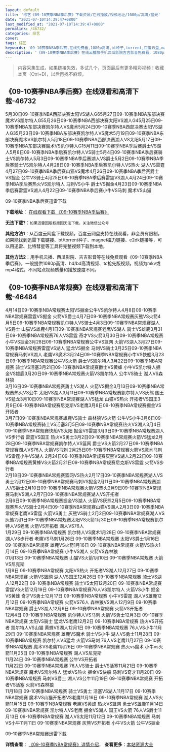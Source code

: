 ```yaml
---
layout: default
title: '综艺《09-10赛季NBA季后赛》下载资源/在线播放/视频地址/1080p/高清/蓝光'
date: "2021-07-10T14:39:47+0800"
last_modified_at: "2021-07-10T14:39:47+0800"
permalink: /46732/
categories: 综艺
cover:
tags: 综艺
keywords: '09-10赛季NBA季后赛,在线免费看,1080p高清,bt种子,torrent,百度云盘,magnet,磁力链,迅雷下载资源'
description: '《09-10赛季NBA季后赛》在线云播放手机西瓜影院吉吉影音免费看，1080p高清bd/hd未删减完整版和tc抢先枪版，mkv/mp4格式，附带bt/torrent种子、magnet/磁力链、百度云盘、网盘资源迅雷下载链接'
---
```


>内容采集生成，如果链接失效，多试几个，页面最后有更多精彩视频！收藏本页（Ctrl+D)，以后再找不麻烦。


## 《09-10赛季NBA季后赛》在线观看和高清下载-46732

5月30日09-10赛季NBA西部决赛太阳VS湖人G65月27日09-10赛季NBA东部决赛魔术VS凯尔特人G55月26日09-10赛季NBA西部决赛太阳VS湖人G45月25日09-10赛季NBA东部决赛凯尔特人VS魔术5月24日09-10赛季NBA西部决赛太阳VS湖人G35月23日09-10赛季NBA东部决赛凯尔特人VS魔术5月19日09-10赛季NBA东部决赛魔术VS凯尔特人5月18日09-10赛季NBA西部决赛湖人VS太阳5月17日09-10赛季NBA东部决赛魔术VS凯尔特人G15月11日09-10赛季NBA季后赛爵士VS湖人5月8日09-10赛季NBA季后赛凯尔特人VS骑士5月4日09-10赛季NBA季后赛骑士VS凯尔特人5月3日09-10赛季NBA季后赛湖人VS爵士5月2日09-10赛季NBA季后赛骑士VS凯尔特人4月28日09-10赛季NBA季后赛凯尔特人VS热火 湖人VS雷霆 4月27日09-10赛季NBA季后赛山猫VS魔术4月26日09-10赛季NBA季后赛爵士VS掘金 公牛VS骑士4月25日09-10赛季NBA季后赛雷霆VS湖人4月24日09-10赛季NBA季后赛热火VS凯尔特人 马刺VS小牛 爵士VS掘金4月23日09-10赛季NBA季后赛雷霆VS湖人4月22日09-10赛季NBA季后赛小牛VS马刺 魔术VS山猫


09-10赛季NBA季后赛迅雷下载

**下载地址**： [在线观看下载 《09-10赛季NBA季后赛》](https://www.993dy.com//vod-detail-id-3108.html) 


**无法下载?**：`如果迅雷因版权原因无法下载，关注微信公众号 `

**其他方法1**：从百度云网盘下载视频，百度云网盘支持在线观看，非会员有限制，如果能找到迅雷下载链接、bt/torrent种子、magnet磁力链接、e2dk链接等，可以用迅雷、比特彗星等工具将完整视频下载到本地。

**其他方法2**：用手机云播、西瓜影院、吉吉影音等在线免费观看《09-10赛季NBA季后赛》，一般提供1080p高清、hd/bd高清视频、tc抢先版视频，视频为mkv或mp4格式，不同站点视频质量和播放速度不同。


## 《09-10赛季NBA常规赛》在线观看和高清下载-46484

4月14日09-10赛季NBA常规赛太阳VS掘金公牛VS凯尔特人4月8日09-10赛季NBA常规赛雷霆VS掘金 火箭VS爵士4月7日09-10赛季NBA常规赛灰熊VS火箭4月5日09-10赛季NBA常规赛凯尔特人VS骑士4月3日09-10赛季NBA常规赛湖人VS爵士 山猫VS雄鹿4月1日09-10赛季NBA常规赛老鹰VS湖人 骑士VS雄鹿3月31日09-10赛季NBA常规赛76人VS雷霆 奇才VS火箭3月30日09-10赛季NBA常规赛小牛VS掘金3月28日09-10赛季NBA常规赛公牛VS篮网 火箭VS湖人3月27日09-10赛季NBA常规赛雷霆VS湖人 猛龙VS掘金 马刺VS骑士3月25日09-10赛季NBA常规赛马刺VS湖人 老鹰VS魔术3月24日09-10赛季NBA常规赛小牛VS快船3月23日09-10赛季NBA常规赛公牛VS火箭 爵士VS凯尔特人3月22日09-10赛季NBA常规赛 骑士VS活塞3月21日09-10赛季NBA常规赛爵士VS黄蜂 小牛VS凯尔特人掘金VS雄鹿3月20日09-10赛季NBA常规赛火箭VS凯尔特人 公牛VS骑士 湖人VS森林狼<br />3月16日09-10赛季NBA常规赛勇士VS湖人 火箭VS掘金3月13日09-10赛季NBA常规赛热火VS公牛 太阳VS湖人3月11日09-10赛季NBA常规赛凯尔特人VS灰熊 国王VS猛龙3月10日09-10赛季NBA常规赛湖人VS猛龙 山猫VS热火 开拓者VS国王3月9日09-10赛季NBA常规赛尼克斯VS老鹰3月8日09-10赛季NBA常规赛掘金VS开拓者<br />3月7日09-10赛季NBA常规赛雄鹿VS骑士 森林狼VS火箭 公牛VS小牛3月6日09-10赛季NBA常规赛骑士VS活塞3月5日09-10赛季NBA常规赛热火VS湖人3月4日09-10赛季NBA常规赛快船VS太阳 掘金VS雷霆3月3日09-10赛季NBA常规赛湖人VS步行者 雷霆VS国王 热火VS勇士3月2日09-10赛季NBA常规赛火箭VS猛龙2月28日09-10赛季NBA常规赛凯尔特人VS篮网 爵士VS火箭2月27日09-10赛季NBA常规赛湖人VS76人 火箭VS马刺 2月25日09-10赛季NBA常规赛火箭VS魔术马刺VS雷霆小牛VS湖人 2月24日09-10赛季NBA常规赛灰熊VS湖人2月22日09-10赛季NBA常规赛黄蜂VS火箭2月21日09-10赛季NBA常规赛尼克斯VS雷霆 火箭VS步行者<br />2月18日09-10赛季NBA常规赛篮网VS热火2月17日09-10赛季NBA常规赛湖人VS勇士2月12日09-10赛季NBA常规赛马刺VS掘金2月11日09-10赛季NBA常规赛湖人VS爵士2月10日09-10赛季NBA常规赛火箭VS热火2月9日09-10赛季NBA常规赛马刺VS湖人2月7日09-10赛季NBA常规赛湖人VS开拓者<br />2月6日09-10赛季NBA常规赛掘金VS湖人 火箭VS灰熊2月5日09-10赛季NBA常规赛热火VS骑士2月4日09-10赛季NBA常规赛山猫VS湖人2月3日09-10赛季NBA常规赛老鹰VS雷霆 火箭VS勇士 灰熊VS骑士2月2日09-10赛季NBA常规赛湖人VS灰熊2月1日09-10赛季NBA常规赛太阳VS火箭1月30日09-10赛季NBA常规赛凯尔特人VS老鹰 火箭VS开拓者 湖人VS76人<br />1月29日 09-10赛季NBA常规赛 凯尔特人VS魔术1月28日 09-10赛季NBA常规赛 湖人VS步行者 老鹰VS马刺1月26日 09-10赛季NBA常规赛 太阳VS爵士1月16日 09-10赛季NBA常规赛 雄鹿VS火箭1月16日 09-10赛季NBA常规赛 火箭VS热火1月14日 09-10赛季NBA常规赛 小牛VS湖人 火箭VS森林狼<br />01月13日 09-10赛季NBA常规赛 山猫VS火箭1月10日 09-10赛季NBA常规赛 火箭VS尼克斯<br />1月9日 09-10赛季NBA常规赛 太阳VS热火 开拓者VS湖人12月27日 09-10赛季NBA常规赛 火箭VS篮网 湖人VS国王12月26日 09-10赛季NBA常规赛 骑士VS湖人12月22日 09-10赛季NBA常规赛 骑士VS太阳12月20日 09-10赛季NBA常规赛 雷霆VS火箭12月19日 09-10赛季NBA常规赛76人VS凯尔特人 火箭VS小牛 掘金VS黄蜂 奇才VS勇士12月17日 09-10赛季NBA常规赛 小牛VS雷霆 湖人VS雄鹿12月12日 09-10赛季NBA常规赛 火箭VS76人 森林狼VS湖人12月9日 09-10赛季NBA常规赛 爵士VS湖人12月6日 09-10赛季NBA常规赛 火箭VS开拓者<br />12月4日 09-10赛季NBA常规赛 凯尔特人VS马刺 火箭VS勇士12月3日 09-10赛季NBA常规赛 太阳VS骑士 猛龙VS老鹰12月2日 09-10赛季NBA常规赛 热火VS开拓者 凯尔特人VS山猫 黄蜂VS湖人12月1日 09-10赛季NBA常规赛 76人VS小牛11月29日 09-10赛季NBA常规赛 雄鹿VS魔术 骑士VS小牛 湖人VS勇士11月28日 09-10赛季NBA常规赛 凯尔特人VS猛龙 火箭VS马刺 76人VS老鹰11月27日 09-10赛季NBA常规赛 魔术VS老鹰11月26日 09-10赛季NBA常规赛 热火vs魔术 小牛vs火箭11月25日 09-10赛季NBA常规赛 湖人VS尼克斯<br />11月24日 09-10赛季NBA常规赛 公牛VS开拓者<br />11月22日 09-10赛季NBA常规赛 76人VS骑士 爵士VS活塞11月21日 09-10赛季NBA常规赛 魔术VS凯尔特人 猛龙VS热火 掘金VS快船 马刺VS奇才11月20日 09-10赛季NBA常规赛 马刺VS爵士 湖人VS公牛11月19日 09-10赛季NBA常规赛 开拓者VS活塞 火箭VS森林狼<br />11月18日 09-10赛季NBA常规赛 骑士VS勇士 活塞VS湖人11月17日 09-10赛季NBA常规赛 魔术VS山猫开拓者VS老鹰11月16日 09-10赛季NBA常规赛 湖人VS火箭11月15日 09-10赛季NBA常规赛 老鹰VS黄蜂 热火VS篮网 勇士VS雄鹿11月14日 09-10赛季NBA常规赛 凯尔特人VS老鹰 掘金VS湖人 国王VS火箭 76人VS爵士11月13日 09-10赛季NBA常规赛 湖人VS太阳11月12日 09-10赛季NBA常规赛 马刺VS小牛11月11日 09-10赛季NBA常规赛 灰熊VS开拓者 小牛VS火箭 公牛VS掘金


09-10赛季NBA常规赛迅雷下载

**详情查看**： [《09-10赛季NBA常规赛》详情介绍](/movie/46484/)， **查看更多**：[本站资源大全](/movie/t/all/)

